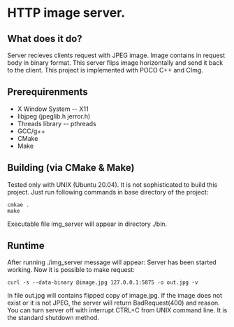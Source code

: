 # HTTP image server.

## What does it do?
Server recieves clients request with JPEG image. Image contains in request body in binary format. This server flips image horizontally and send it back to the client. 
This project is implemented with POCO C++ and CImg.

## Prerequirenments
- X Window System -- X11
- libjpeg (jpeglib.h jerror.h)
- Threads library -- pthreads
- GCC/g++
- CMake
- Make

## Building (via CMake & Make)

Tested only with UNIX (Ubuntu 20.04).
It is not sophisticated to build this project.
Just run following commands in base directory of the project:
```
cmkae .
make
```
Executable file img_server will appear in directory ./bin.

## Runtime
After running ./img_server message will appear: Server has been started working.
Now it is possible to make request:
```
curl -s --data-binary @image.jpg 127.0.0.1:5875 -o out.jpg -v
```
In file out.jpg will contains flipped copy of image.jpg.
If the image does not exist or it is not JPEG, the server will return BadRequest(400) and reason.
You can turn server off with interrupt CTRL+C from UNIX command line. It is the standard shutdown method.
